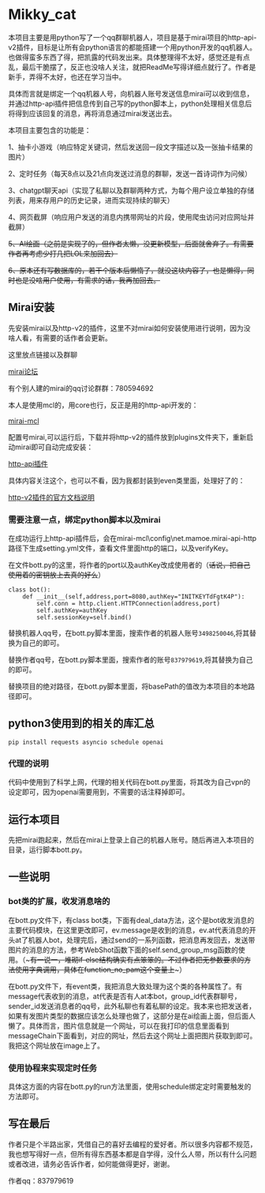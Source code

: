 # Mikky_cat
本项目主要是用python写了一个qq群聊机器人，项目是基于mirai项目的http-api-v2插件，目标是让所有会python语言的都能搭建一个用python开发的qq机器人。也做得蛮多东西了得，把凯露的代码发出来。具体整理得不太好，感觉还是有点乱，最后干脆摆了，反正也没啥人关注，就把ReadMe写得详细点就行了。作者是新手，弄得不太好，也还在学习当中。

具体而言就是绑定一个qq机器人号，向机器人账号发送信息mirai可以收到信息，并通过http-api插件把信息传到自己写的python脚本上，python处理相关信息后将得到应该回复的消息，再将消息通过mirai发送出去。

本项目主要包含的功能是：

1、抽卡小游戏（响应特定关键词，然后发送回一段文字描述以及一张抽卡结果的图片）

2、定时任务（每天8点以及21点向发送过消息的群聊，发送一首诗词作为问候）

3、chatgpt聊天api（实现了私聊以及群聊两种方式，为每个用户设立单独的存储列表，用来存用户的历史记录，进而实现持续的聊天）

4、网页截屏（响应用户发送的消息内携带网址的片段，使用爬虫访问对应网址并截屏）

~~5、AI绘画（之前是实现了的，但作者太懒，没更新模型，后面就舍弃了。有需要作者再考虑少打几把LOL来加回去）~~

~~6、原本还有写数据库的，若干个版本后懒惰了，就没这块内容了，也是懒得，同时也是没啥用户使用，有需求的话，我再加回去。~~

## Mirai安装
先安装mirai以及http-v2的插件，这里不对mirai如何安装使用进行说明，因为没啥人看，有需要的话作者会更新。

这里放点链接以及群聊

[mirai论坛](https://mirai.mamoe.net/)

有个别人建的mirai的qq讨论群群：780594692

本人是使用mcl的，用core也行，反正是用的http-api开发的：

[mirai-mcl](https://github.com/iTXTech/mirai-console-loader)

配置号mirai,可以运行后，下载并将http-v2的插件放到plugins文件夹下，重新启动mirai即可自动完成安装：

[http-api插件](https://github.com/project-mirai/mirai-api-http/releases)

具体内容关注这个，也可以不看，因为我都封装到even类里面，处理好了的：

[http-v2插件的官方文档说明](https://docs.mirai.mamoe.net/mirai-api-http/api/API.html#%E8%8E%B7%E5%8F%96%E7%BE%A4%E6%88%90%E5%91%98%E5%88%97%E8%A1%A8)

### 需要注意一点，绑定python脚本以及mirai

在成功运行上http-api插件后，会在mirai-mcl\config\net.mamoe.mirai-api-http路径下生成setting.yml文件，查看文件里面http的端口，以及verifyKey。

在文件bott.py的这里，将作者的port以及authKey改成使用者的（~~话说，把自己使用着的密钥放上去真的好么~~）

```
class bot():
    def __init__(self,address,port=8080,authKey="INITKEYTdFgtK4P"):
        self.conn = http.client.HTTPConnection(address,port)
        self.authKey=authKey
        self.sessionKey=self.bind()
```

替换机器人qq号，在bott.py脚本里面，搜索作者的机器人账号`3498250046`,将其替换为自己的即可。

替换作者qq号，在bott.py脚本里面，搜索作者的账号`837979619`,将其替换为自己的即可。

替换项目的绝对路径，在bott.py脚本里面，将basePath的值改为本项目的本地路径即可。

## python3使用到的相关的库汇总

```
pip install requests asyncio schedule openai
```

### 代理的说明

代码中使用到了科学上网，代理的相关代码在bott.py里面，将其改为自己vpn的设定即可，因为openai需要用到，不需要的话注释掉即可。

## 运行本项目

先把mirai跑起来，然后在mirai上登录上自己的机器人账号。随后再进入本项目的目录，运行脚本bott.py。

## 一些说明

### bot类的扩展，收发消息啥的

在bott.py文件下，有class bot类，下面有deal_data方法，这个是bot收发消息的主要代码模块，在这里更改即可，ev.message是收到的消息，ev.at代表消息的开头at了机器人bot，处理完后，通过send的一系列函数，把消息再发回去，发送带图片的消息的方法，参考WebShot函数下面的self.send_group_msg函数的使用。（~~~有一说一，堆砌if-else结构确实有点笨笨的。不过作者把无参数要求的方法使用字典调用，具体在function_no_pam这个变量上~~~）

在bott.py文件下，有event类，我把消息大致处理为这个类的各种属性了。有message代表收到的消息，at代表是否有人at本bot，group_id代表群聊号，sender_id发送消息者的qq号，此外私聊也有着私聊的设定。我本来也把发送者，如果有发图片类型的数据应该怎么处理也做了，这部分是在ai绘画上面，但后面人懒了。具体而言，图片信息就是一个网址，可以在我打印的信息里面看到messageChain下面看到，对应的网址，然后去这个网址上面把图片获取到即可。我把这个网址放在image上了。

### 使用协程来实现定时任务

具体这方面的内容在bott.py的run方法里面，使用schedule绑定定时需要触发的方法即可。

## 写在最后

作者只是个半路出家，凭借自己的喜好去编程的爱好者。所以很多内容都不规范，我也想写得好一点，但所有得东西基本都是自学得，没什么人带，所以有什么问题或者改进，请务必告诉作者，如何能做得更好，谢谢。

作者qq：837979619
